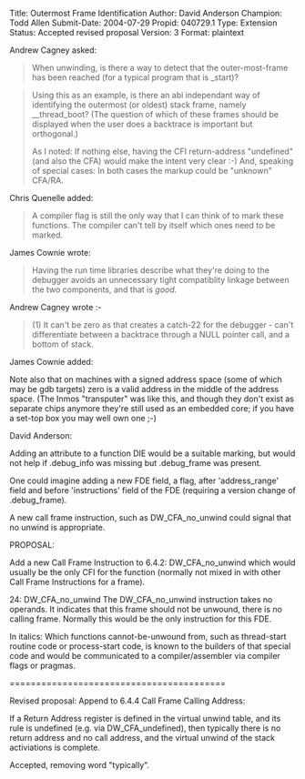 Title:       Outermost Frame Identification
Author:      David Anderson
Champion:    Todd Allen
Submit-Date: 2004-07-29
Propid:      040729.1
Type:        Extension
Status:      Accepted revised proposal
Version:     3
Format:      plaintext

Andrew Cagney asked:
> When unwinding, is there a way to detect that the outer-most-frame has
> been reached (for a typical program that is _start)?

> Using this as an example, is there an abi independant way of identifying
> the outermost (or oldest) stack frame, namely __thread_boot?  (The
> question of which of these frames should be displayed when the user does 
> a backtrace is important but orthogonal.)
> 
> As I noted: If nothing else, having the CFI return-address "undefined"
> (and also the CFA) would make the intent very clear :-)
And, speaking of special cases:
>In both cases the markup could be "unknown" CFA/RA.

 Chris Quenelle  added:
>A compiler flag is still the only way that I can think of
>to mark these functions.  The compiler can't tell by itself
>which ones need to be marked.

James Cownie  wrote:

>Having the run time libraries describe what they're doing to the
>debugger avoids an unnecessary tight compatiblity linkage between the
>two components, and that is _good_.

Andrew Cagney wrote :-
> (1) It can't be zero as that creates a catch-22 for the debugger - can't
> differentiate between a backtrace through a NULL pointer call, and a
> bottom of stack.

James Cownie added:

Note also that on machines with a signed address space (some of which
may be gdb targets) zero is a valid address in the middle of the address
space. (The Inmos "transputer" was like this, and though they don't exist
as separate chips anymore they're still used as an embedded core; if you
have a set-top box you may well own one ;-)

David Anderson:

Adding an attribute to a function DIE would be a suitable marking,
but would not help if .debug_info was missing but .debug_frame
was present.

One could imagine adding a new FDE field, a flag,
after 'address_range' field and before 'instructions' field of the FDE
(requiring a version change of .debug_frame).

A new call frame instruction, such as
DW_CFA_no_unwind
could signal that no unwind is appropriate.


PROPOSAL:

Add a new Call Frame Instruction to 6.4.2:
    DW_CFA_no_unwind
which would usually be the only CFI for the function (normally
not mixed in with other Call Frame Instructions for a frame).

24: DW_CFA_no_unwind
The DW_CFA_no_unwind instruction takes no operands. It indicates
that this frame should not be unwound, there is no calling frame.
Normally this would be the only instruction for this FDE.

In italics:
Which functions cannot-be-unwound from, such as thread-start
routine code or process-start code, is known to the
builders of that special code and would be communicated to a compiler/assembler
via compiler flags or pragmas.


=========================================

Revised proposal:
Append to 6.4.4 Call Frame Calling Address:

   If a Return Address register is defined in the virtual unwind table, and
   its rule is undefined (e.g. via DW_CFA_undefined), then typically there is
   no return address and no call address, and the virtual unwind of the stack
   activiations is complete.

Accepted, removing word "typically".
